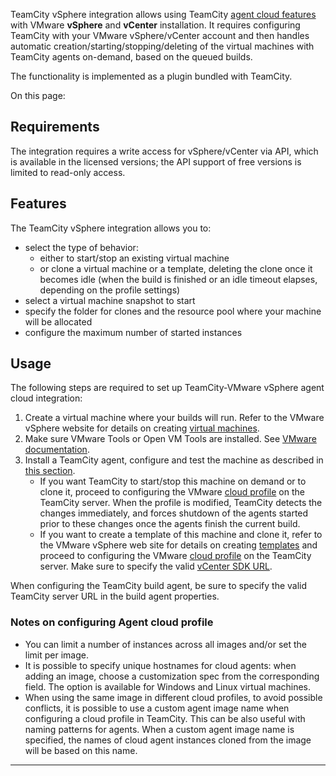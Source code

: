 [//]: # (title: Setting Up TeamCity for VMware vSphere and vCenter)
[//]: # (auxiliary-id: Setting Up TeamCity for VMware vSphere and vCenter)
TeamCity vSphere integration allows using TeamCity [agent cloud features](teamcity-integration-with-cloud-solutions.md) with VMware __vSphere__ and __vCenter__ installation. It requires configuring TeamCity with your VMware vSphere/vCenter account and then handles automatic creation/starting/stopping/deleting of the virtual machines with TeamCity agents on\-demand, based on the queued builds.

The functionality is implemented as a plugin bundled with TeamCity.

On this page:

<tag-list of="chapter" mode="tree" depth="4"/>

## Requirements

<note>

 The integration requires a write access for vSphere/vCenter via API, which is available in the licensed versions; the API support of free versions is limited to read-only  access.
</note>

## Features

The TeamCity vSphere integration allows you to:
* select the type of behavior:
  * either to start/stop an existing virtual machine
  * or clone a virtual machine or a template, deleting the clone once it becomes idle (when the build is finished or an idle timeout elapses, depending on the profile settings)
* select a virtual machine snapshot to start
* specify the folder for clones and the resource pool where your machine will be allocated
* configure the maximum number of started instances

## Usage

The following steps are required to set up TeamCity-VMware vSphere agent cloud integration:

1. Create a virtual machine where your builds will run. Refer to the VMware vSphere website for details on creating [virtual machines](https://pubs.vmware.com/vsphere-51/index.jsp#com.vmware.vsphere.vm_admin.doc/GUID-7834894B-DD17-4D59-A9BF-A33D02478521.html).
2. Make sure VMware Tools or Open VM Tools are installed. See [VMware documentation](https://docs.vmware.com/en/VMware-Tools/10.1.0/com.vmware.vsphere.vmwaretools.doc/GUID-28C39A00-743B-4222-B697-6632E94A8E72.html).
3. Install a TeamCity agent, configure and test the machine as described in [this section](teamcity-integration-with-cloud-solutions.md#Preparing+a+virtual+machine).
   * If you want TeamCity to start/stop this machine on demand or to clone it, proceed to configuring the VMware [cloud profile](agent-cloud-profile.md) on the TeamCity server.  When the profile is modified, TeamCity detects the changes immediately, and forces shutdown of the agents started prior to these changes once the agents finish the current build.
   * If you want to create a template of this machine and clone it, refer to the VMware vSphere web site for details on creating [templates](https://pubs.vmware.com/vsphere-51/index.jsp#com.vmware.vsphere.vm_admin.doc/GUID-F40130B0-0194-4A41-91FA-1A967721924B.html) and proceed to configuring the VMware [cloud profile](agent-cloud-profile.md) on the TeamCity server. Make sure to specify the valid [vCenter SDK URL](https://pubs.vmware.com/vsphere-51/topic/com.vmware.vsphere.install.doc/GUID-191D86C8-EEF4-4198-9C11-2E0F25D2AB89.html).

<note>

When configuring the TeamCity build agent, be sure to specify the valid TeamCity server URL in the build agent properties.
</note>

### Notes on configuring Agent cloud profile

* You can limit a number of instances across all images and/or set the limit per image. 
* It is possible to specify unique hostnames for cloud agents: when adding an image, choose a customization spec from the corresponding field. The option is available for Windows and Linux virtual machines.
* When using the same image in different cloud profiles, to avoid possible conflicts, it is possible to use a custom agent image name when configuring a cloud profile in TeamCity. This can be also useful with naming patterns for agents. When a custom agent image name is specified, the names of cloud agent instances cloned from the image will be based on this name.
 
__ __